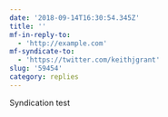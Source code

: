 ```yaml
---
date: '2018-09-14T16:30:54.345Z'
title: ''
mf-in-reply-to:
  - 'http://example.com'
mf-syndicate-to:
  - 'https://twitter.com/keithjgrant'
slug: '59454'
category: replies
---
```

Syndication test
